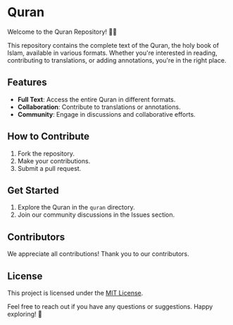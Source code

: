 # Quran

Welcome to the Quran Repository! 📖✨

This repository contains the complete text of the Quran, the holy book of Islam, available in various formats. Whether you're interested in reading, contributing to translations, or adding annotations, you're in the right place.

## Features
- **Full Text**: Access the entire Quran in different formats.
- **Collaboration**: Contribute to translations or annotations.
- **Community**: Engage in discussions and collaborative efforts.
  
## How to Contribute
1. Fork the repository.
2. Make your contributions.
3. Submit a pull request.

## Get Started
1. Explore the Quran in the `quran` directory.
2. Join our community discussions in the Issues section.

## Contributors
We appreciate all contributions! Thank you to our contributors.

## License
This project is licensed under the [MIT License](LICENSE).

Feel free to reach out if you have any questions or suggestions. Happy exploring! 🌟
